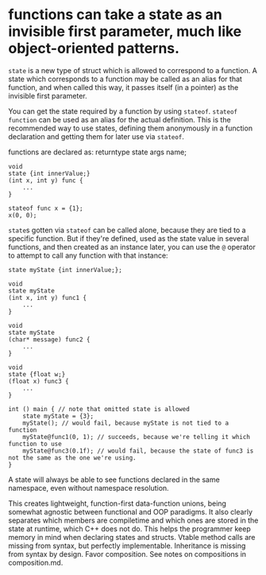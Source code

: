 # functions can take a state as an invisible first parameter, much like object-oriented patterns.

`state` is a new type of struct which is allowed to correspond to a function. A state which corresponds to a function may be called as an alias for that function, and when called this way, it passes itself (in a pointer) as the invisible first parameter.

You can get the state required by a function by using `stateof`. `stateof function` can be used as an alias for the actual definition. This is the recommended way to use states, defining them anonymously in a function declaration and getting them for later use via `stateof`.

functions are declared as:
returntype state args name;

    void
    state {int innerValue;}
    (int x, int y) func {
        ...
    }

    stateof func x = {1};
    x(0, 0);

`state`s gotten via `stateof` can be called alone, because they are tied to a specific function. But if they're defined, used as the state value in several functions, and then created as an instance later, you can use the `@` operator to attempt to call any function with that instance:

    state myState {int innerValue;};

    void
    state myState
    (int x, int y) func1 {
        ...
    }

    void
    state myState
    (char* message) func2 {
        ...
    }

    void
    state {float w;}
    (float x) func3 {
        ...
    }

    int () main { // note that omitted state is allowed
        state myState = {3};
        myState(); // would fail, because myState is not tied to a function
        myState@func1(0, 1); // succeeds, because we're telling it which function to use
        myState@func3(0.1f); // would fail, because the state of func3 is not the same as the one we're using.
    }

A state will always be able to see functions declared in the same namespace, even without namespace resolution.

This creates lightweight, function-first data-function unions, being somewhat agnostic between functional and OOP paradigms.
It also clearly separates which members are compiletime and which ones are stored in the state at runtime, which C++ does not do. This helps the programmer keep memory in mind when declaring states and structs.
Vtable method calls are missing from syntax, but perfectly implementable.
Inheritance is missing from syntax by design. Favor composition. See notes on compositions in composition.md.

